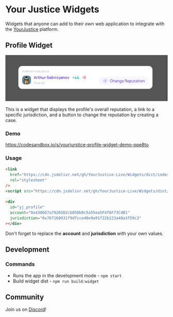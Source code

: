 # Your Justice Widgets

Widgets that anyone can add to their own web application to integrate with the [YourJustice](https://yj.life/) platform.

## Profile Widget

![Profile Widget](doc/images/profile_widget.png)

This is a widget that displays the profile's overall reputation, a link to a specific jurisdiction, and a button to change the reputation by creating a case.

### Demo

https://codesandbox.io/s/yourjurstice-profile-widget-demo-ppe8to

### Usage

```html
<link
  href="https://cdn.jsdelivr.net/gh/YourJustice-Live/Widgets/dist/index.css"
  rel="stylesheet"
/>
<script src="https://cdn.jsdelivr.net/gh/YourJustice-Live/Widgets/dist/index.js"></script>

<div
  id="yj_profile"
  account="0x4306D7a79265D2cb85Db0c5a55ea5F4f6F73C4B1"
  jurisdiction="0x767160931f9d7cce40e9a91f22b223a40a3f59c3"
></div>
```

Don't forget to replace the **account** and **jurisdiction** with your own values.

## Development

### Commands

- Runs the app in the development mode - `npm start`
- Build widget dist - `npm run build:widget`

## Community

Join us on [Discord](https://discord.gg/aKKCCzCfgS)!
